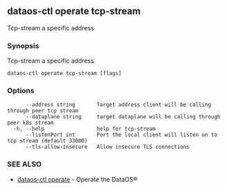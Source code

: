 ## dataos-ctl operate tcp-stream

Tcp-stream a specific address

### Synopsis

Tcp-stream a specific address

```
dataos-ctl operate tcp-stream [flags]
```

### Options

```
      --address string       Target address client will be calling through peer tcp stream
      --dataplane string     target dataplane will be calling through peer k8s stream
  -h, --help                 help for tcp-stream
      --listenPort int       Port the local client will listen on to tcp stream (default 33000)
      --tls-allow-insecure   Allow insecure TLS connections
```

### SEE ALSO

* [dataos-ctl operate](dataos-ctl_operate.md)	 - Operate the DataOS®

